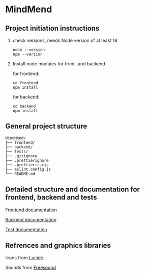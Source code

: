 # MindMend

## Project initiation instructions

1.  check versions, needs Node version of at least 18

        node --version
        npm --version

2.  Install node modules for front- and backend

    for frontend:

        cd frontend
        npm install

    for backend:

        cd backend
        npm install

## General project structure

    MindMend/
    ├── frontend/
    ├── backend/
    ├── tests/
    ├── .gitignore
    ├── .prettierignore
    ├── .prettierrc.cjs
    ├── eslint.config.js
    └── README.md

## Detailed structure and documentation for frontend, backend and tests

[Frontend documentation](frontend/README.md)

[Backend documentation](backend/README.md)

[Test documentation](tests/README.md)

## Refrences and graphics libraries

Icons from [Lucide](https://lucide.dev/)

Sounds from [Freesound](https://freesound.org/)
